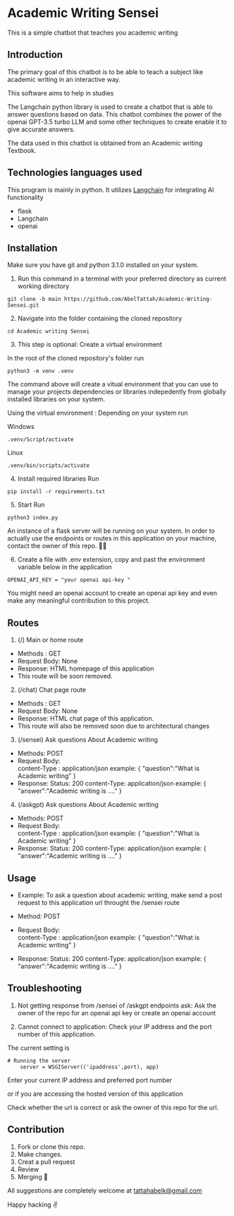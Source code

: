 # Academic Writing Sensei 

This is a simple chatbot that teaches you academic writing

## Introduction

The primary goal of this chatbot is to be able to teach a subject like academic 
writing in an interactive way.

This software aims to help in studies

The Langchain python library is used to create a chatbot that is able to answer questions based on 
data. This chatbot combines the power of the openai GPT-3.5 turbo LLM and some other techniques to create
enable it to give accurate answers.

The data used in this chatbot is obtained from an Academic writing Textbook.


## Technologies languages used

This program is mainly in python.
It utilizes [Langchain](https://python.langchain.com/docs/get_started/introduction/) for integrating AI functionality

- flask
- Langchain
- openai

## Installation
Make sure you have git and python 3.1.0 installed on your system.

1. Run this command in a terminal with your preferred directory as current working directory

```
git clone -b main https://github.com/AbelTattah/Academic-Writing-Sensei.git
```

2. Navigate into the folder containing the cloned repository

```
cd Academic writing Sensei
```

3. This step is optional: Create a virtual environment

In the root of the cloned repository's folder run

```
python3 -m venv .venv
```
The command above will create a vitual environment that you can use to manage your projects
dependencies or libraries indepedently from globally installed libraries on your system.

Using the virtual environment :
Depending on your system run

Windows
```
.venv/Script/activate
```

Linux
```
.venv/bin/scripts/activate
```

4. Install required libraries
Run 

```
pip install -r requirements.txt
```

5. Start
Run

```
python3 index.py
```

An instance of a flask server will be running on your system.
In order to actually use the endpoints or routes in this application on your machine,
contact the owner of this repo.
🎉🎉

6. Create a file with .env extension, copy and past the environment variable below in 
the application

```
OPENAI_API_KEY = "your openai api-key "
```

You might need an openai account to create an openai api key and even
make any meaningful contribution to this project.

## Routes

1. (/)  Main or home route

- Methods : GET
- Request Body: None
- Response: HTML homepage of this application
- This route will be soon removed.

2. (/chat)  Chat page route

- Methods : GET
- Request Body: None
- Response: HTML chat page of this application.
- This route will also be removed soon due to architectural changes

3. (/sensei) Ask questions About Academic writing

- Methods: POST
- Request Body:  
            content-Type : application/json
            example: {
                "question":"What is Academic writing"
            }
- Response: 
            Status: 200
            content-Type: application/json
            example: {
                "answer":"Academic writing is ...."
            }

4. (/askgpt) Ask questions About Academic writing

- Methods: POST
- Request Body:  
            content-Type : application/json
            example: {
                "question":"What is Academic writing"
            }
- Response: 
            Status: 200
            content-Type: application/json
            example: {
                "answer":"Academic writing is ...."
            }

## Usage

- Example:
To ask a question about academic writing,
make send a post request to this application url throught the /sensei route

- Method: POST
- Request Body:  
            content-Type : application/json
            example: {
                "question":"What is Academic writing"
            }
- Response: 
            Status: 200
            content-Type: application/json
            example: {
                "answer":"Academic writing is ...."
            }


## Troubleshooting

1. Not getting response from /sensei of /askgpt endpoints
ask:
Ask the owner of the repo for an openai api key or create an openai account

2. Cannot connect to application:
Check your IP address and the port number of this application.

The current setting is

```
# Running the server
    server = WSGIServer(('ipaddress',port), app)
```
Enter your current IP address and preferred port number

or if you are accessing the hosted version of this application

Check whether the url is correct or ask the owner of this repo for the url.

## Contribution

1. Fork or clone this repo.
2. Make changes.
3. Creat a pull request
4. Review
5. Merging 🎉


All suggestions are completely welcome at tattahabelk@gmail.com

Happy hacking ✌


